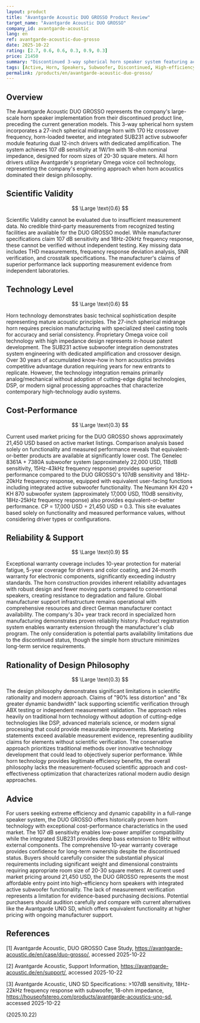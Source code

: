 ```yaml
---
layout: product
title: "Avantgarde Acoustic DUO GROSSO Product Review"
target_name: "Avantgarde Acoustic DUO GROSSO"
company_id: avantgarde-acoustic
lang: en
ref: avantgarde-acoustic-duo-grosso
date: 2025-10-22
rating: [2.7, 0.6, 0.6, 0.3, 0.9, 0.3]
price: 21450
summary: "Discontinued 3-way spherical horn speaker system featuring active subwoofer integration, exceptional efficiency, and comprehensive warranty coverage, though lacking modern measurement verification."
tags: [Active, Horn, Speakers, Subwoofer, Discontinued, High-efficiency]
permalink: /products/en/avantgarde-acoustic-duo-grosso/
---
```

## Overview

The Avantgarde Acoustic DUO GROSSO represents the company's large-scale horn speaker implementation from their discontinued product line, preceding the current generation models. This 3-way spherical horn system incorporates a 27-inch spherical midrange horn with 170 Hz crossover frequency, horn-loaded tweeter, and integrated SUB231 active subwoofer module featuring dual 12-inch drivers with dedicated amplification. The system achieves 107 dB sensitivity at 1W/1m with 18-ohm nominal impedance, designed for room sizes of 20-30 square meters. All horn drivers utilize Avantgarde's proprietary Omega voice coil technology, representing the company's engineering approach when horn acoustics dominated their design philosophy.

## Scientific Validity

$$ \Large \text{0.6} $$

Scientific Validity cannot be evaluated due to insufficient measurement data. No credible third-party measurements from recognized testing facilities are available for the DUO GROSSO model. While manufacturer specifications claim 107 dB sensitivity and 18Hz-20kHz frequency response, these cannot be verified without independent testing. Key missing data includes THD measurements, frequency response deviation analysis, SNR verification, and crosstalk specifications. The manufacturer's claims of superior performance lack supporting measurement evidence from independent laboratories.

## Technology Level

$$ \Large \text{0.6} $$

Horn technology demonstrates basic technical sophistication despite representing mature acoustic principles. The 27-inch spherical midrange horn requires precision manufacturing with specialized steel casting tools for accuracy and serial consistency. Proprietary Omega voice coil technology with high impedance design represents in-house patent development. The SUB231 active subwoofer integration demonstrates system engineering with dedicated amplification and crossover design. Over 30 years of accumulated know-how in horn acoustics provides competitive advantage duration requiring years for new entrants to replicate. However, the technology integration remains primarily analog/mechanical without adoption of cutting-edge digital technologies, DSP, or modern signal processing approaches that characterize contemporary high-technology audio systems.

## Cost-Performance

$$ \Large \text{0.3} $$

Current used market pricing for the DUO GROSSO shows approximately 21,450 USD based on active market listings. Comparison analysis based solely on functionality and measured performance reveals that equivalent-or-better products are available at significantly lower cost. The Genelec 8361A + 7380A subwoofer system (approximately 22,000 USD, 118dB sensitivity, 15Hz-43kHz frequency response) provides superior performance compared to the DUO GROSSO's 107dB sensitivity and 18Hz-20kHz frequency response, equipped with equivalent user-facing functions including integrated active subwoofer functionality. The Neumann KH 420 + KH 870 subwoofer system (approximately 17,000 USD, 110dB sensitivity, 18Hz-25kHz frequency response) also provides equivalent-or-better performance. CP = 17,000 USD ÷ 21,450 USD = 0.3. This site evaluates based solely on functionality and measured performance values, without considering driver types or configurations.

## Reliability & Support

$$ \Large \text{0.9} $$

Exceptional warranty coverage includes 10-year protection for material fatigue, 5-year coverage for drivers and color coating, and 24-month warranty for electronic components, significantly exceeding industry standards. The horn construction provides inherent reliability advantages with robust design and fewer moving parts compared to conventional speakers, creating resistance to degradation and failure. Global manufacturer support infrastructure remains operational with comprehensive resources and direct German manufacturer contact availability. The company's 30+ year track record in specialized horn manufacturing demonstrates proven reliability history. Product registration system enables warranty extension through the manufacturer's club program. The only consideration is potential parts availability limitations due to the discontinued status, though the simple horn structure minimizes long-term service requirements.

## Rationality of Design Philosophy

$$ \Large \text{0.3} $$

The design philosophy demonstrates significant limitations in scientific rationality and modern approach. Claims of "90% less distortion" and "8x greater dynamic bandwidth" lack supporting scientific verification through ABX testing or independent measurement validation. The approach relies heavily on traditional horn technology without adoption of cutting-edge technologies like DSP, advanced materials science, or modern signal processing that could provide measurable improvements. Marketing statements exceed available measurement evidence, representing audibility claims for elements without scientific verification. The conservative approach prioritizes traditional methods over innovative technology development that could lead to objectively superior performance. While horn technology provides legitimate efficiency benefits, the overall philosophy lacks the measurement-focused scientific approach and cost-effectiveness optimization that characterizes rational modern audio design approaches.

## Advice

For users seeking extreme efficiency and dynamic capability in a full-range speaker system, the DUO GROSSO offers historically proven horn technology with exceptional cost-performance characteristics in the used market. The 107 dB sensitivity enables low-power amplifier compatibility while the integrated SUB231 provides deep bass extension to 18Hz without external components. The comprehensive 10-year warranty coverage provides confidence for long-term ownership despite the discontinued status. Buyers should carefully consider the substantial physical requirements including significant weight and dimensional constraints requiring appropriate room size of 20-30 square meters. At current used market pricing around 21,450 USD, the DUO GROSSO represents the most affordable entry point into high-efficiency horn speakers with integrated active subwoofer functionality. The lack of measurement verification represents a limitation for evidence-based purchasing decisions. Potential purchasers should audition carefully and compare with current alternatives like the Avantgarde UNO SD, which offers equivalent functionality at higher pricing with ongoing manufacturer support.

## References

[1] Avantgarde Acoustic, DUO GROSSO Case Study, https://avantgarde-acoustic.de/en/case/duo-grosso/, accessed 2025-10-22

[2] Avantgarde Acoustic, Support Information, https://avantgarde-acoustic.de/en/support/, accessed 2025-10-22

[3] Avantgarde Acoustic, UNO SD Specifications: >107dB sensitivity, 18Hz-22kHz frequency response with subwoofer, 18-ohm impedance, https://houseofstereo.com/products/avantgarde-acoustics-uno-sd, accessed 2025-10-22

(2025.10.22)